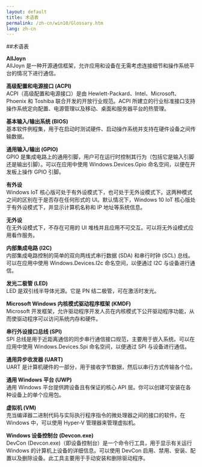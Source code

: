 ```yaml
---
layout: default
title: 术语表
permalink: /zh-cn/win10/Glossary.htm
lang: zh-cn
---
```


##术语表

**AllJoyn**<br/> AllJoyn 是一种开源通信框架，允许应用和设备在无需考虑连接细节和操作系统平台的情况下进行通信。

**高级配置和电源接口 \(ACPI\)**<br/> ACPI（高级配置和电源接口）是由 Hewlett-Packard、Intel、Microsoft、Phoenix 和 Toshiba 联合开发的开放行业规范。ACPI 所建立的行业标准接口支持操作系统定向配置、电源管理以及移动、桌面和服务器平台的热管理。

**基本输入/输出系统 \(BIOS\)**<br/> 基本软件例程集，用于在启动时测试硬件、启动操作系统并支持在硬件设备之间传输数据。

**通用输入/输出 \(GPIO\)**<br/> GPIO 是集成电路上的通用引脚，用户可在运行时控制其行为（包括它是输入引脚还是输出引脚）。可以在应用中使用 Windows.Devices.Gpio 命名空间，以便在开发板上操作 GPIO 引脚。

**有外设**<br/> Windows IoT 核心版可处于有外设模式下，也可处于无外设模式下。这两种模式之间的区别在于是否存在任何形式的 UI。默认情况下，Windows 10 IoT 核心版处于有外设模式下，并显示计算机名称和 IP 地址等系统信息。

**无外设**<br/> 在无外设模式下，不存在可用的 UI 堆栈并且应用不可交互。可以将无外设模式应用看作服务。

**内部集成电路 \(I2C\)**<br/> 内部集成电路控制的简单的双向两线式串行数据 \(SDA\) 和串行时钟 \(SCL\) 总线。可以在应用中使用 Windows.Devices.I2c 命名空间，以便通过 I2C 与设备进行通信。

**发光二极管 \(LED\)**<br/> LED 是双引线半导体光源。它是 PN 结二极管，可在激活时发光。

**Microsoft Windows 内核模式驱动程序框架 \(KMDF\)**<br/> Microsoft 开发框架，允许驱动程序开发人员在内核模式下公开驱动程序功能，从而使驱动程序可以访问系统内存和硬件。

**串行外设接口总线 \(SPI\)**<br/> SPI 总线是用于近距离通信的同步串行通信接口规范，主要用于嵌入系统。可以在应用中使用 Windows.Devices.Spi 命名空间，以便通过 SPI 与设备进行通信。

**通用异步收发器 \(UART\)**<br/> UART 是计算机硬件的一部分，用于接收字节数据，然后以串行方式传输各个位。

**通用 Windows 平台 \(UWP\)**<br/> 通用 Windows 平台提供跨设备且有保证的核心 API 层。你可以创建可安装在各种设备上的单个应用包。

**虚拟机 \(VM\)**<br/> 充当编译器二进制代码与实际执行程序指令的微处理器之间的接口的软件。在 Windows 中，可以使用 Hyper-V 管理器来管理虚拟机。

**Windows 设备控制台 \(Devcon.exe\)**<br/> DevCon \(Devcon.exe\)（即设备控制台）是一个命令行工具，用于显示有关运行 Windows 的计算机上设备的详细信息。可以使用 DevCon 启用、禁用、安装、配置以及删除设备。此工具主要用于手动安装和删除驱动程序。
